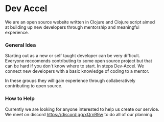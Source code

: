 # Dev Accel

We are an open source website written in Clojure and Clojure script aimed at building up new developers through mentorship and meaningful experience. 

### General Idea

Starting out as a new or self taught developer can be very difficult. Everyone reccomends contributing to some open source project but that can be hard if you don't know where to start. In steps Dev-Accel. We connect new developers with a basic knowledge of coding to a mentor. 

In these groups they will gain experience through collaberatively contributing to open source. 

### How to Help

Currently we are looking for anyone interested to help us create our service. We meet on discord https://discord.gg/xQrnR9w to do all of our planning. 

